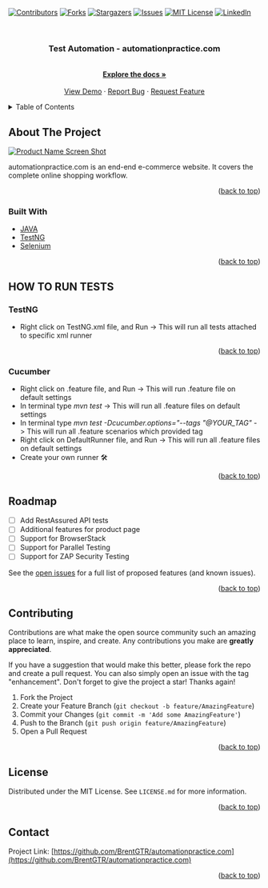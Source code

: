 <div id="top"></div>
<!--
*** Thanks for checking out the Best-README-Template. If you have a suggestion
*** that would make this better, please fork the repo and create a pull request
*** or simply open an issue with the tag "enhancement".
*** Don't forget to give the project a star!
*** Thanks again! Now go create something AMAZING! :D
-->



<!-- PROJECT SHIELDS -->
<!--
*** I'm using markdown "reference style" links for readability.
*** Reference links are enclosed in brackets [ ] instead of parentheses ( ).
*** See the bottom of this document for the declaration of the reference variables
*** for contributors-url, forks-url, etc. This is an optional, concise syntax you may use.
*** https://www.markdownguide.org/basic-syntax/#reference-style-links
-->
[![Contributors][contributors-shield]][contributors-url]
[![Forks][forks-shield]][forks-url]
[![Stargazers][stars-shield]][stars-url]
[![Issues][issues-shield]][issues-url]
[![MIT License][license-shield]][license-url]
[![LinkedIn][linkedin-shield]][linkedin-url]



<!-- PROJECT LOGO -->
<br />
<div align="center">
  <a href="https://cynoteck.com/wp-content/uploads/2019/07/what-is-selenium-cover-768x384.jpg">
<!--     <img src="images/logo.png" alt="Logo" width="80" height="80"> -->
  </a>

<h3 align="center">Test Automation - automationpractice.com</h3>

  <p align="center">
    <br />
    <a href="https://github.com/BrentGTR/automationpractice.com"><strong>Explore the docs »</strong></a>
    <br />
    <br />
    <a href="https://github.com/BrentGTR/automationpractice.com">View Demo</a>
    ·
    <a href="https://github.com/BrentGTR/automationpractice.com/issues">Report Bug</a>
    ·
    <a href="https://github.com/BrentGTR/automationpractice.com/issues">Request Feature</a>
  </p>
</div>



<!-- TABLE OF CONTENTS -->
<details>
  <summary>Table of Contents</summary>
  <ol>
    <li>
      <a href="#about-the-project">About The Project</a>
      <ul>
        <li><a href="#built-with">Built With Java + TestNG + Selenium</a></li>
      </ul>
    </li>
    <li>
      <a href="#getting-started">Getting Started</a>
      <ul>
        <li><a href="#prerequisites">Prerequisites</a></li>
        <li><a href="#installation">Installation</a></li>
      </ul>
    </li>
    <li><a href="#usage">Usage</a></li>
    <li><a href="#roadmap">Roadmap</a></li>
    <li><a href="#contributing">Contributing</a></li>
    <li><a href="#license">License</a></li>
    <li><a href="#contact">Contact</a></li>
    <li><a href="#acknowledgments">Acknowledgments</a></li>
  </ol>
</details>



<!-- ABOUT THE PROJECT -->
## About The Project

[![Product Name Screen Shot][product-screenshot]](http://automationpractice.com/modules/themeconfigurator/img/banner-img7.jpg)

automationpractice.com is an end-end e-commerce website. It covers the complete online shopping workflow.

<p align="right">(<a href="#top">back to top</a>)</p>



### Built With

* [JAVA](https://www.java.com/en/)
* [TestNG](https://testng.org/)
* [Selenium](https://www.selenium.dev/)

<p align="right">(<a href="#top">back to top</a>)</p>



<!-- GETTING STARTED -->
## HOW TO RUN TESTS

### TestNG

* Right click on TestNG.xml file, and Run -> This will run all tests attached to specific xml runner

<p align="right">(<a href="#top">back to top</a>)</p>

### Cucumber

* Right click on .feature file, and Run -> This will run .feature file on default settings
* In terminal type <i>mvn test</i> -> This will run all .feature files on default settings
* In terminal type <i> mvn test -Dcucumber.options="--tags "@YOUR_TAG"</i> -> This will run all .feature scenarios which provided tag
* Right click on DefaultRunner file, and Run -> This will run all .feature files on default settings
* Create your own runner 🛠️

<p align="right">(<a href="#top">back to top</a>)</p>



<!-- ROADMAP -->
## Roadmap
 
- [ ] Add RestAssured API tests
- [ ] Additional features for product page
- [ ] Support for BrowserStack
- [ ] Support for Parallel Testing
- [ ] Support for ZAP Security Testing

See the [open issues](https://github.com/BrentGTR/automationpractice.com/issues) for a full list of proposed features (and known issues).

<p align="right">(<a href="#top">back to top</a>)</p>



<!-- CONTRIBUTING -->
## Contributing

Contributions are what make the open source community such an amazing place to learn, inspire, and create. Any contributions you make are **greatly appreciated**.

If you have a suggestion that would make this better, please fork the repo and create a pull request. You can also simply open an issue with the tag "enhancement".
Don't forget to give the project a star! Thanks again!

1. Fork the Project
2. Create your Feature Branch (`git checkout -b feature/AmazingFeature`)
3. Commit your Changes (`git commit -m 'Add some AmazingFeature'`)
4. Push to the Branch (`git push origin feature/AmazingFeature`)
5. Open a Pull Request

<p align="right">(<a href="#top">back to top</a>)</p>


<!-- LICENSE -->
## License

Distributed under the MIT License. See `LICENSE.md` for more information.

<p align="right">(<a href="#top">back to top</a>)</p>



<!-- CONTACT -->
## Contact

Project Link: [https://github.com/BrentGTR/automationpractice.com](https://github.com/BrentGTR/automationpractice.com)
<p align="right">(<a href="#top">back to top</a>)</p>

<!-- MARKDOWN LINKS & IMAGES -->
<!-- https://www.markdownguide.org/basic-syntax/#reference-style-links -->
[contributors-shield]: https://img.shields.io/github/contributors/github_username/repo_name.svg?style=for-the-badge
[contributors-url]: https://github.com/github_username/repo_name/graphs/contributors
[forks-shield]: https://img.shields.io/github/forks/github_username/repo_name.svg?style=for-the-badge
[forks-url]: https://github.com/github_username/repo_name/network/members
[stars-shield]: https://img.shields.io/github/stars/github_username/repo_name.svg?style=for-the-badge
[stars-url]: https://github.com/github_username/repo_name/stargazers
[issues-shield]: https://img.shields.io/github/issues/github_username/repo_name.svg?style=for-the-badge
[issues-url]: https://github.com/github_username/repo_name/issues
[license-shield]: https://img.shields.io/github/license/github_username/repo_name.svg?style=for-the-badge
[license-url]: https://github.com/github_username/repo_name/blob/master/LICENSE.txt
[linkedin-shield]: https://img.shields.io/badge/-LinkedIn-black.svg?style=for-the-badge&logo=linkedin&colorB=555
[linkedin-url]: https://www.linkedin.com/in/brent-singh-83221913/
[product-screenshot]: http://automationpractice.com/modules/themeconfigurator/img/banner-img7.jpg
